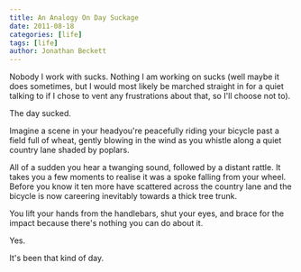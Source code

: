 ```yaml
---
title: An Analogy On Day Suckage
date: 2011-08-18
categories: [life]
tags: [life]
author: Jonathan Beckett
---
```


Nobody I work with sucks. Nothing I am working on sucks (well maybe it does sometimes, but I would most likely be marched straight in for a quiet talking to if I chose to vent any frustrations about that, so I'll choose not to).

The day sucked.

Imagine a scene in your headyou're peacefully riding your bicycle past a field full of wheat, gently blowing in the wind as you whistle along a quiet country lane shaded by poplars.

All of a sudden you hear a twanging sound, followed by a distant rattle. It takes you a few moments to realise it was a spoke falling from your wheel. Before you know it ten more have scattered across the country lane and the bicycle is now careering inevitably towards a thick tree trunk.

You lift your hands from the handlebars, shut your eyes, and brace for the impact because there's nothing you can do about it.

Yes.

It's been that kind of day.